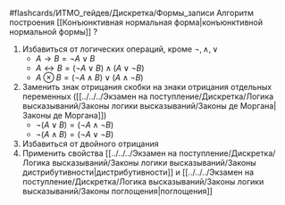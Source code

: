 #flashcards/ИТМО_гейдев/Дискретка/Формы_записи
Алгоритм построения [[Конъюнктивная нормальная форма|конъюнктивной нормальной формы]]
?
1. Избавиться от логических операций, кроме $\lnot, \wedge, \vee$
	- $A \to B = \lnot A \vee B$
	- $A \leftrightarrow B = (\lnot A \vee B) \wedge (A \vee \lnot B)$
	- $A \otimes B = (\lnot A \wedge B) \vee (A \wedge \lnot B)$
2. Заменить знак отрицания скобки на знаки отрицания отдельных переменных ([[../../../Экзамен на поступление/Дискретка/Логика высказываний/Законы логики высказываний/Законы де Моргана|Законы де Моргана]])
	- $\lnot (A \vee B) = (\lnot A \wedge \lnot B)$
	- $\lnot (A \wedge B) = (\lnot A \vee \lnot B)$
3. Избавиться от двойного отрицания
4. Применить свойства [[../../../Экзамен на поступление/Дискретка/Логика высказываний/Законы логики высказываний/Законы дистрибутивности|дистрибутивности]] и [[../../../Экзамен на поступление/Дискретка/Логика высказываний/Законы логики высказываний/Законы поглощения|поглощения]]
